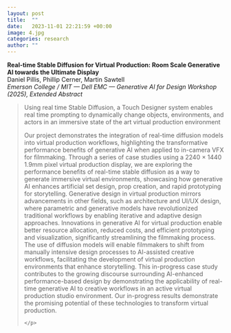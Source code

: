 ```yaml
---
layout: post
title:  ""
date:   2023-11-01 22:21:59 +00:00
image: 4.jpg
categories: research
author: ""
---
```

**Real-time Stable Diffusion for Virtual Production: Room Scale Generative AI towards the Ultimate Display**  
Daniel Pillis, Phillip Cerner, Martin Sawtell  
*Emerson College / MIT — Dell EMC — Generative AI for Design Workshop (2025), Extended Abstract*
<blockquote>
  <p>
Using real time Stable Diffusion, a Touch Designer system enables real time prompting to dynamically change objects, environments, and actors in an immersive state of the art virtual production environment 

Our project demonstrates the integration of real-time diffusion models into virtual production workflows, highlighting the transformative performance benefits of generative AI when applied to in-camera VFX for filmmaking. Through a series of case studies using a 2240 × 1440 1.9mm pixel virtual production display, we are exploring the performance benefits of real-time stable diffusion as a way to generate immersive virtual environments, showcasing how generative AI enhances artificial set design, prop creation, and rapid prototyping for storytelling. Generative design in virtual production mirrors advancements in other fields, such as architecture and UI/UX design, where parametric and generative models have revolutionized traditional workflows by enabling iterative and adaptive design approaches. Innovations in generative AI for virtual production enable better resource allocation, reduced costs, and efficient prototyping and visualization, significantly streamlining the filmmaking process. The use of diffusion models will enable filmmakers to shift from manually intensive design processes to AI-assisted creative workflows, facilitating the development of virtual production environments that enhance storytelling. This in-progress case study contributes to the growing discourse surrounding AI-enhanced performance-based design by demonstrating the applicability of real-time generative AI to creative workflows in an active virtual production studio environment. Our in-progress results demonstrate the promising potential of these technologies to transform virtual production.

    </p>
</blockquote>
